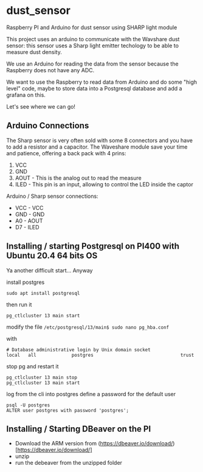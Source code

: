 # dust_sensor
Raspberry PI and Arduino for dust sensor using SHARP light module

This project uses an arduino to communicate with the Wavshare dust sensor: this sensor uses a Sharp light emitter techology to be able to measure dust density.

We use an Arduino for reading the data from the sensor because the Raspberry does not have any ADC.

We want to use the Raspberry to read data from Arduino and do some "high level" code, maybe to store data into a Postgresql database and add a grafana on this.

Let's see where we can go! 


## Arduino Connections

The Sharp sensor is very often sold with some 8 connectors and you have to add a resistor and a capacitor.
The Waveshare module save your time and patience, offering a back pack with 4 prins:
1. VCC
2. GND
3. AOUT - This is the analog out to read the measure
4. ILED - This pin is an input, allowing to control the LED inside the captor

Arduino / Sharp sensor connections:
* VCC   -   VCC
* GND   -   GND
* A0    -   AOUT
* D7    -   ILED


## Installing / starting Postgresql on PI400 with Ubuntu 20.4 64 bits OS

Ya another difficult start... Anyway

install postgres

```sudo apt install postgresql```

then run it

```pg_ctlcluster 13 main start```


modify the file
```/etc/postgresql/13/main$ sudo nano pg_hba.conf```

with
```
# Database administrative login by Unix domain socket
local   all             postgres                                trust
```
stop pg and restart it
```
pg_ctlcluster 13 main stop
pg_ctlcluster 13 main start
```



log from the cli into postgres
define a password for the default user

```
psql -U postgres
ALTER user postgres with password 'postgres';

```

## Installing / Starting DBeaver on the PI

* Download the ARM version from (https://dbeaver.io/download/)[https://dbeaver.io/download/]
* unzip
* run the debeaver from the unzipped folder










